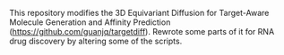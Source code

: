 This repository modifies the 3D Equivariant Diffusion for Target-Aware Molecule Generation and Affinity Prediction (https://github.com/guanjq/targetdiff). Rewrote some parts of it for RNA drug discovery by altering some of the scripts. 
